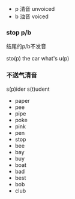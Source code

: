 - p 清音 unvoiced
- b 浊音 voiced

### stop p/b
结尾的p/b不发音

sto(p) the car
what's u(p)

### 不送气清音
s(p)ider
s(t)udent

- paper
- pee
- pipe
- poke
- pink
- pen
- stop
- bee
- bay
- buy
- boat
- bad
- best
- bob
- club